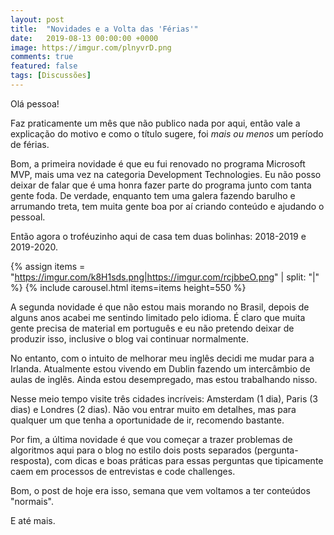 ```yaml
---
layout: post
title:  "Novidades e a Volta das 'Férias'"
date:   2019-08-13 00:00:00 +0000
image: https://imgur.com/plnyvrD.png
comments: true
featured: false
tags: [Discussões] 
--- 
```

 
Olá pessoa!

Faz praticamente um mês que não publico nada por aqui, então vale a explicação do motivo e como o título sugere, foi _mais ou menos_ um período de férias.

<!--more-->

Bom, a primeira novidade é que eu fui renovado no programa Microsoft MVP, mais uma vez na categoria Development Technologies. Eu não posso deixar de falar que é uma honra fazer parte do programa junto com tanta gente foda. De verdade, enquanto tem uma galera fazendo barulho e arrumando treta, tem muita gente boa por aí criando conteúdo e ajudando o pessoal.

Então agora o troféuzinho aqui de casa tem duas bolinhas: 2018-2019 e 2019-2020.

{% assign items = "https://imgur.com/k8H1sds.png|https://imgur.com/rcjbbeO.png" | split: "|" %}
{% include carousel.html items=items height=550 %}

A segunda novidade é que não estou mais morando no Brasil, depois de alguns anos acabei me sentindo limitado pelo idioma. É claro que muita gente precisa de material em português e eu não pretendo deixar de produzir isso, inclusive o blog vai continuar normalmente.

No entanto, com o intuito de melhorar meu inglês decidi me mudar para a Irlanda. Atualmente estou vivendo em Dublin fazendo um intercâmbio de aulas de inglês. Ainda estou desempregado, mas estou trabalhando nisso.

Nesse meio tempo visite três cidades incríveis: Amsterdam (1 dia), Paris (3 dias) e Londres (2 dias). Não vou entrar muito em detalhes, mas para qualquer um que tenha a oportunidade de ir, recomendo bastante.

Por fim, a última novidade é que vou começar a trazer problemas de algoritmos aqui para o blog no estilo dois posts separados (pergunta-resposta), com dicas e boas práticas para essas perguntas que tipicamente caem em processos de entrevistas e code challenges.

Bom, o post de hoje era isso, semana que vem voltamos a ter conteúdos "normais".

E até mais.